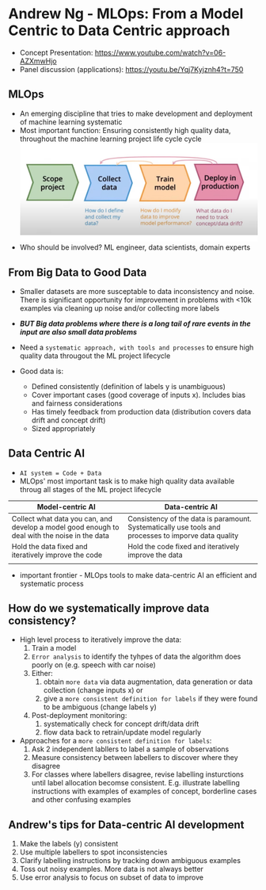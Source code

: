 # Andrew Ng - MLOps: From a Model Centric to Data Centric approach
* Concept Presentation: https://www.youtube.com/watch?v=06-AZXmwHjo
* Panel discussion (applications): https://youtu.be/Yqj7Kyjznh4?t=750

## MLOps
* An emerging discipline that tries to make development and deployment of machine learning systematic
* Most important function: Ensuring consistently high quality data, throughout the machine learning project life cycle cycle
    ![mlops_lifecycle.jpg](mlops_lifecycle.jpg)
* Who should be involved? ML engineer, data scientists, domain experts

## From Big Data to Good Data
* Smaller datasets are more susceptable to data inconsistency and noise. There is significant opportunity for improvement in problems with <10k examples via cleaning up noise and/or collecting more labels
* ***BUT Big data problems where there is a long tail of rare events in the input are also small data problems***

* Need a `systematic approach, with tools and processes` to ensure high quality data througout the ML project lifecycle
* Good data is:
    * Defined consistently (definition of labels y is unambiguous)
    * Cover important cases (good coverage of inputs x). Includes bias and fairness considerations
    * Has timely feedback from production data (distribution covers data drift and concept drift)
    * Sized appropriately

## Data Centric AI
* `AI system = Code + Data`
* MLOps' most important task is to make high quality data available throug all stages of the ML project lifecycle

| Model-centric AI | Data-centric AI |
|---|---|
| Collect what data you can, and develop a model good enough to deal with the noise in the data | Consistency of the data is paramount. Systematically use tools and processes to imporve data quality |
| Hold the data fixed and iteratively improve the code | Hold the code fixed and iteratively improve the data |
|  |  |

* important frontier - MLOps tools to make data-centric AI an efficient and systematic process

## How do we systematically improve data consistency? 
* High level process to iteratively improve the data:
    1. Train a model
    2. `Error analysis` to identify the tyhpes of data the algorithm does poorly on (e.g. speech with car noise)
    3. Either:
        1. obtain `more data` via data augmentation, data generation or data collection (change inputs x) or
        2. give a `more consistent definition for labels` if they were found to be ambiguous (change labels y)
    4. Post-deployment monitoring:
        1. systematically check for concept drift/data drift
        2. flow data back to retrain/update model regularly
* Approaches for a `more consistent definition for labels`: 
    1. Ask 2 independent labllers to label a sample of observations
    2. Measure consistency between labellers to discover where they disagree
    3. For classes where labellers disagree, revise labelling insturctions until label allocation becomse consistent. E.g. illustrate labelling instructions with examples of examples of concept, borderline cases and other confusing examples

## Andrew's tips for Data-centric AI development
1. Make the labels (y) consistent
2. Use multiple labellers to spot inconsistencies
3. Clarify labelling instructions by tracking down ambiguous examples
4. Toss out noisy examples. More data is not always better
5. Use error analysis to focus on subset of data to improve

